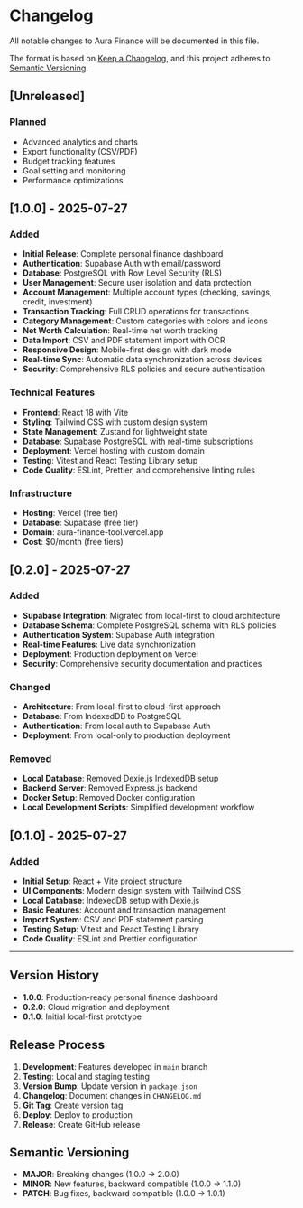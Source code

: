 # Changelog

All notable changes to Aura Finance will be documented in this file.

The format is based on [Keep a Changelog](https://keepachangelog.com/en/1.0.0/),
and this project adheres to [Semantic Versioning](https://semver.org/spec/v2.0.0.html).

## [Unreleased]

### Planned

- Advanced analytics and charts
- Export functionality (CSV/PDF)
- Budget tracking features
- Goal setting and monitoring
- Performance optimizations

## [1.0.0] - 2025-07-27

### Added

- **Initial Release**: Complete personal finance dashboard
- **Authentication**: Supabase Auth with email/password
- **Database**: PostgreSQL with Row Level Security (RLS)
- **User Management**: Secure user isolation and data protection
- **Account Management**: Multiple account types (checking, savings, credit, investment)
- **Transaction Tracking**: Full CRUD operations for transactions
- **Category Management**: Custom categories with colors and icons
- **Net Worth Calculation**: Real-time net worth tracking
- **Data Import**: CSV and PDF statement import with OCR
- **Responsive Design**: Mobile-first design with dark mode
- **Real-time Sync**: Automatic data synchronization across devices
- **Security**: Comprehensive RLS policies and secure authentication

### Technical Features

- **Frontend**: React 18 with Vite
- **Styling**: Tailwind CSS with custom design system
- **State Management**: Zustand for lightweight state
- **Database**: Supabase PostgreSQL with real-time subscriptions
- **Deployment**: Vercel hosting with custom domain
- **Testing**: Vitest and React Testing Library setup
- **Code Quality**: ESLint, Prettier, and comprehensive linting rules

### Infrastructure

- **Hosting**: Vercel (free tier)
- **Database**: Supabase (free tier)
- **Domain**: aura-finance-tool.vercel.app
- **Cost**: $0/month (free tiers)

## [0.2.0] - 2025-07-27

### Added

- **Supabase Integration**: Migrated from local-first to cloud architecture
- **Database Schema**: Complete PostgreSQL schema with RLS policies
- **Authentication System**: Supabase Auth integration
- **Real-time Features**: Live data synchronization
- **Deployment**: Production deployment on Vercel
- **Security**: Comprehensive security documentation and practices

### Changed

- **Architecture**: From local-first to cloud-first approach
- **Database**: From IndexedDB to PostgreSQL
- **Authentication**: From local auth to Supabase Auth
- **Deployment**: From local-only to production deployment

### Removed

- **Local Database**: Removed Dexie.js IndexedDB setup
- **Backend Server**: Removed Express.js backend
- **Docker Setup**: Removed Docker configuration
- **Local Development Scripts**: Simplified development workflow

## [0.1.0] - 2025-07-27

### Added

- **Initial Setup**: React + Vite project structure
- **UI Components**: Modern design system with Tailwind CSS
- **Local Database**: IndexedDB setup with Dexie.js
- **Basic Features**: Account and transaction management
- **Import System**: CSV and PDF statement parsing
- **Testing Setup**: Vitest and React Testing Library
- **Code Quality**: ESLint and Prettier configuration

---

## Version History

- **1.0.0**: Production-ready personal finance dashboard
- **0.2.0**: Cloud migration and deployment
- **0.1.0**: Initial local-first prototype

## Release Process

1. **Development**: Features developed in `main` branch
2. **Testing**: Local and staging testing
3. **Version Bump**: Update version in `package.json`
4. **Changelog**: Document changes in `CHANGELOG.md`
5. **Git Tag**: Create version tag
6. **Deploy**: Deploy to production
7. **Release**: Create GitHub release

## Semantic Versioning

- **MAJOR**: Breaking changes (1.0.0 → 2.0.0)
- **MINOR**: New features, backward compatible (1.0.0 → 1.1.0)
- **PATCH**: Bug fixes, backward compatible (1.0.0 → 1.0.1)
